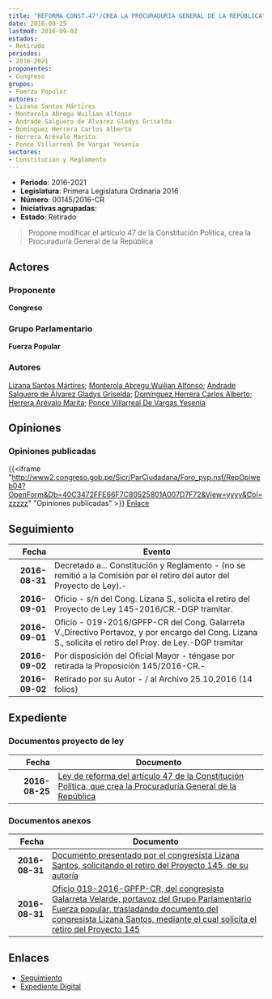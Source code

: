 ```yaml
---
title: "REFORMA CONST.47°/CREA LA PROCURADURÍA GENERAL DE LA REPÚBLICA"
date: 2016-08-25
lastmod: 2016-09-02
estados:
- Retirado
periodos:
- 2016-2021
proponentes:
- Congreso
grupos:
- Fuerza Popular
autores:
- Lizana Santos Mártires
- Monterola Abregu Wuilian Alfonso
- Andrade Salguero de Álvarez Gladys Griselda
- Domínguez Herrera Carlos Alberto
- Herrera Arévalo Marita
- Ponce Villarreal De Vargas Yesenia
sectores:
- Constitución y Reglamento 
---
```

- **Periodo**: 2016-2021
- **Legislatura**: Primera Legislatura Ordinaria 2016
- **Número**: 00145/2016-CR
- **Iniciativas agrupadas**: 
- **Estado**: Retirado

> Propone modificar el artículo 47 de la Constitución Política, crea la Procuraduría General de la República


## Actores

### Proponente

**Congreso**

### Grupo Parlamentario

**Fuerza Popular**

### Autores

[Lizana Santos Mártires](mailto:mailto:mlizana@congreso.gob.pe); [Monterola Abregu Wuilian Alfonso](mailto:mailto:wmonterola@congreso.gob.pe); [Andrade Salguero de Álvarez Gladys Griselda](mailto:mailto:gandrade@congreso.gob.pe); [Domínguez Herrera Carlos Alberto](mailto:mailto:cdominguez@congreso.gob.pe); [Herrera Arévalo Marita](mailto:mailto:mherrera@congreso.gob.pe); [Ponce Villarreal De Vargas Yesenia](mailto:mailto:yponce@congreso.gob.pe)

## Opiniones

### Opiniones publicadas

{{<iframe "http://www2.congreso.gob.pe/Sicr/ParCiudadana/Foro_pvp.nsf/RepOpiweb04?OpenForm&Db=40C3472FFE66F7C80525801A007D7F72&View=yyyy&Col=zzzzz" "Opiniones publicadas" >}}
[Enlace](http://www2.congreso.gob.pe/Sicr/ParCiudadana/Foro_pvp.nsf/RepOpiweb04?OpenForm&Db=40C3472FFE66F7C80525801A007D7F72&View=yyyy&Col=zzzzz)


## Seguimiento

| Fecha | Evento |
|------:|--------|
| **2016-08-31** | Decretado a... Constitución y Reglamento - (no se remitió a la Comisión por el retiro del autor del Proyecto de Ley).- |
| **2016-09-01** | Oficio - s/n del Cong. Lizana S., solicita el retiro del Proyecto de Ley 145-2016/CR.-DGP tramitar. |
| **2016-09-01** | Oficio - 019-2016/GPFP-CR del Cong. Galarreta V.,Directivo Portavoz, y por encargo del Cong. Lizana S., solicita el retiro del Proy. de Ley.-DGP tramitar |
| **2016-09-02** | Por disposición del Oficial Mayor - téngase por retirada la Proposición 145/2016-CR.- |
| **2016-09-02** | Retirado por su Autor - / al Archivo 25.10.2016 (14 folios) |

## Expediente

### Documentos proyecto de ley

| Fecha | Documento |
|------:|-----------|
| **2016-08-25** | [Ley de reforma del artículo 47 de la Constitución Política, que crea la Procuraduría General de la República](http://www.leyes.congreso.gob.pe/Documentos/2016_2021/Proyectos_de_Ley_y_de_Resoluciones_Legislativas/PL0014520160825.pdf) |

### Documentos anexos

| Fecha | Documento |
|------:|-----------|
| **2016-08-31** | [Documento presentado por el congresista Lizana Santos, solicitando el retiro del Proyecto 145, de su autoría](http://www.leyes.congreso.gob.pe/Documentos/2016_2021/Oficios/Congresistas/Carta-S.N.-M.L.S.pdf) |
| **2016-08-31** | [Oficio 019-2016-GPFP-CR, del congresista Galarreta Velarde, portavoz del Grupo Parlamentario Fuerza popular, trasladando documento del congresista Lizana Santos, mediante el cual solicita el retiro del Proyecto 145](http://www.leyes.congreso.gob.pe/Documentos/2016_2021/Oficios/Congresistas/Oficio-019-2016-GPFP-CR.pdf) |

## Enlaces

- [Seguimiento](http://www2.congreso.gob.pe/Sicr/TraDocEstProc/CLProLey2016.nsf/f7fff46988ca05b1052578e100829cc7/6ae673b167afa2de0525801a007fd0ad?OpenDocument)
- [Expediente Digital](http://www2.congreso.gob.pe/Sicr/TraDocEstProc/CLProLey2016.nsf/f7fff46988ca05b1052578e100829cc7/6ae673b167afa2de0525801a007fd0ad?OpenDocument&Click=05257FB7005EB655.eb71d0cf91d8294e05256cdf006b5706/$Body/0.1C6C)

